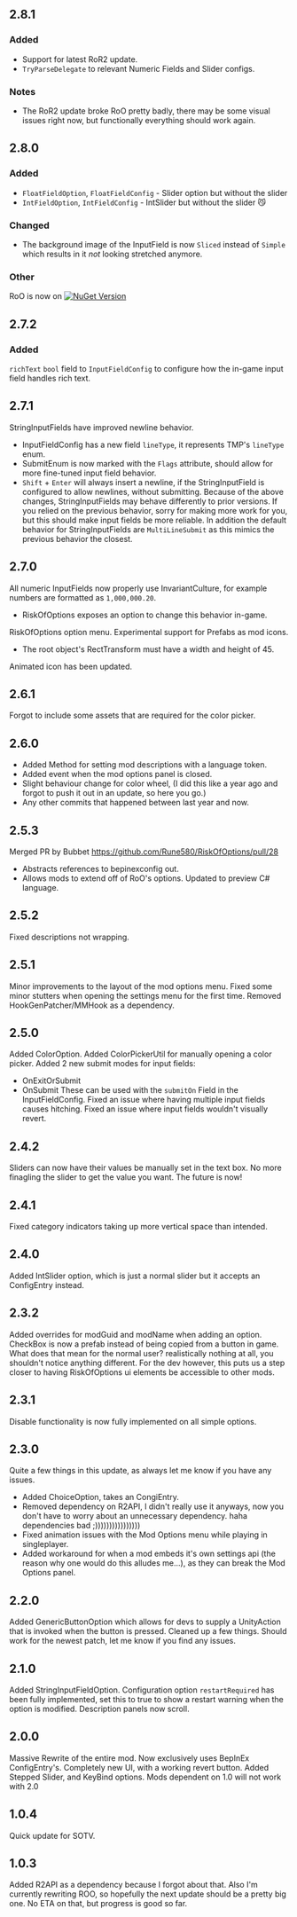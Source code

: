 ## 2.8.1
### Added
- Support for latest RoR2 update.
- `TryParseDelegate` to relevant Numeric Fields and Slider configs.

### Notes
- The RoR2 update broke RoO pretty badly, there may be some visual issues right now, but functionally everything should work again.

## 2.8.0
### Added
- `FloatFieldOption`, `FloatFieldConfig` - Slider option but without the slider
- `IntFieldOption`, `IntFieldConfig` - IntSlider but without the slider :smirk_cat:

### Changed
- The background image of the InputField is now `Sliced` instead of `Simple` which results in it _not_ looking stretched anymore.

### Other
RoO is now on [![NuGet Version](https://img.shields.io/nuget/v/Rune580.Mods.RiskOfRain2.RiskOfOptions?style=for-the-badge&logo=nuget)](https://www.nuget.org/packages/Rune580.Mods.RiskOfRain2.RiskOfOptions)

## 2.7.2
### Added
`richText` `bool` field to `InputFieldConfig` to configure how the in-game input field handles rich text.

## 2.7.1
StringInputFields have improved newline behavior.
- InputFieldConfig has a new field `lineType`, it represents TMP's `lineType` enum.
- SubmitEnum is now marked with the `Flags` attribute, should allow for more fine-tuned input field behavior.
- `Shift` + `Enter` will always insert a newline, if the StringInputField is configured to allow newlines, without submitting.
Because of the above changes, StringInputFields may behave differently to prior versions. If you relied on the
previous behavior, sorry for making more work for you, but this should make input fields be more reliable.
In addition the default behavior for StringInputFields are `MultiLineSubmit` as this mimics the previous
behavior the closest.

## 2.7.0
All numeric InputFields now properly use InvariantCulture, for example numbers are formatted as `1,000,000.20`.
- RiskOfOptions exposes an option to change this behavior in-game.

RiskOfOptions option menu.
Experimental support for Prefabs as mod icons.
- The root object's RectTransform must have a width and height of 45.

Animated icon has been updated.

## 2.6.1
Forgot to include some assets that are required for the color picker.

## 2.6.0
- Added Method for setting mod descriptions with a language token.
- Added event when the mod options panel is closed.
- Slight behaviour change for color wheel, (I did this like a year ago and forgot to push it out in an update, so here you go.)
- Any other commits that happened between last year and now.

## 2.5.3
Merged PR by Bubbet https://github.com/Rune580/RiskOfOptions/pull/28
- Abstracts references to bepinexconfig out.
- Allows mods to extend off of RoO's options.
Updated to preview C# language.

## 2.5.2
Fixed descriptions not wrapping.

## 2.5.1
Minor improvements to the layout of the mod options menu.
Fixed some minor stutters when opening the settings menu for the first time.
Removed HookGenPatcher/MMHook as a dependency.

## 2.5.0
Added ColorOption.
Added ColorPickerUtil for manually opening a color picker.
Added 2 new submit modes for input fields:
- OnExitOrSubmit
- OnSubmit
These can be used with the `submitOn` Field in the InputFieldConfig.
Fixed an issue where having multiple input fields causes hitching.
Fixed an issue where input fields wouldn't visually revert.

## 2.4.2
Sliders can now have their values be manually set in the text box. No more finagling the slider to get the value you want.
The future is now!

## 2.4.1
Fixed category indicators taking up more vertical space than intended.

## 2.4.0
Added IntSlider option, which is just a normal slider but it accepts an ConfigEntry<int> instead.

## 2.3.2
Added overrides for modGuid and modName when adding an option.
CheckBox is now a prefab instead of being copied from a button in game. What does that mean for the normal user?
realistically nothing at all, you shouldn't notice anything different. For the dev however, this puts us a step closer
to having RiskOfOptions ui elements be accessible to other mods.

## 2.3.1
Disable functionality is now fully implemented on all simple options.

## 2.3.0
Quite a few things in this update, as always let me know if you have any issues.
- Added ChoiceOption, takes an CongiEntry<enum>.
- Removed dependency on R2API, I didn't really use it anyways, now you don't have to worry about an unnecessary dependency.
haha dependencies bad ;))))))))))))))))
- Fixed animation issues with the Mod Options menu while playing in singleplayer.
- Added workaround for when a mod embeds it's own settings api (the reason why one would do this alludes me...),
as they can break the Mod Options panel.

## 2.2.0
Added GenericButtonOption which allows for devs to supply a UnityAction that is invoked when the button is pressed.
Cleaned up a few things. Should work for the newest patch, let me know if you find any issues.

## 2.1.0
Added StringInputFieldOption. Configuration option `restartRequired` has been fully implemented,
set this to true to show a restart warning when the option is modified. Description panels now scroll.

## 2.0.0
Massive Rewrite of the entire mod. Now exclusively uses BepInEx ConfigEntry's.
Completely new UI, with a working revert button. Added Stepped Slider, and KeyBind options.
Mods dependent on 1.0 will not work with 2.0

## 1.0.4
Quick update for SOTV.

## 1.0.3
Added R2API as a dependency because I forgot about that. Also I'm currently rewriting ROO,
so hopefully the next update should be a pretty big one. No ETA on that, but progress is good
so far.